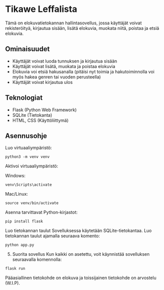 # Tikawe Leffalista

Tämä on elokuvatietokannan hallintasovellus, jossa käyttäjät voivat rekisteröityä, kirjautua sisään, lisätä elokuvia, muokata niitä, poistaa ja etsiä elokuvia.

## Ominaisuudet

- Käyttäjät voivat luoda tunnuksen ja kirjautua sisään
- Käyttäjät voivat lisätä, muokata ja poistaa elokuvia
- Elokuvia voi etsiä hakusanalla (pitäisi nyt toimia ja hakutoiminnolla voi myös hakea genren tai vuoden perusteella)
- Käyttäjät voivat kirjautua ulos

## Teknologiat

- Flask (Python Web Framework)
- SQLite (Tietokanta)
- HTML, CSS (Käyttöliittymä)


## Asennusohje

Luo virtuaaliympäristö:

`python3 -m venv venv`

Aktivoi virtuaaliympäristö:

Windows:

`venv\Scripts\activate`

Mac/Linux:

`source venv/bin/activate`

Asenna tarvittavat Python-kirjastot:

`pip install flask`

Luo tietokannan taulut
Sovelluksessa käytetään SQLite-tietokantaa. Luo tietokannan taulut ajamalla seuraava komento:

`python app.py`

5. Suorita sovellus
Kun kaikki on asetettu, voit käynnistää sovelluksen seuraavalla komennolla:

`flask run`

Pääasiallinen tietokohde on elokuva ja toissijainen tietokohde on arvostelu (W.I.P).
